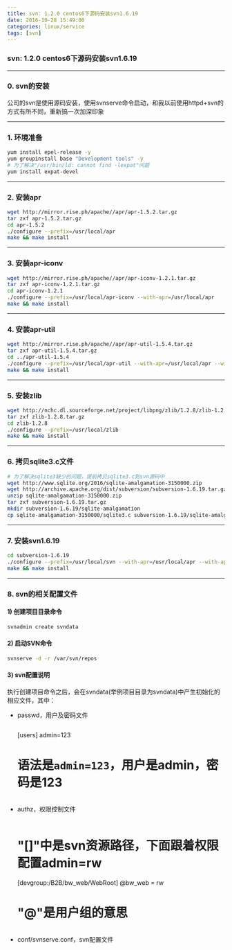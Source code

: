 ```yaml
---
title: svn: 1.2.0 centos6下源码安装svn1.6.19
date: 2016-10-28 15:49:00
categories: linux/service
tags: [svn]
---
```

### svn: 1.2.0 centos6下源码安装svn1.6.19

---

### 0. svn的安装
公司的svn是使用源码安装，使用svnserve命令启动，和我以前使用httpd+svn的方式有所不同，重新搞一次加深印象

---

### 1. 环境准备
``` bash
yum install epel-release -y
yum groupinstall base "Development tools" -y
# 为了解决"/usr/bin/ld: cannot find -lexpat"问题
yum install expat-devel
```

---

### 2. 安装apr
``` bash
wget http://mirror.rise.ph/apache//apr/apr-1.5.2.tar.gz
tar zxf apr-1.5.2.tar.gz
cd apr-1.5.2
./configure --prefix=/usr/local/apr
make && make install
```

---

### 3. 安装apr-iconv
``` bash
wget http://mirror.rise.ph/apache//apr/apr-iconv-1.2.1.tar.gz
tar zxf apr-iconv-1.2.1.tar.gz
cd apr-iconv-1.2.1
./configure --prefix=/usr/local/apr-iconv --with-apr=/usr/local/apr
make && make install
```

---

### 4. 安装apr-util
``` bash
wget http://mirror.rise.ph/apache//apr/apr-util-1.5.4.tar.gz
tar zxf apr-util-1.5.4.tar.gz
cd ../apr-util-1.5.4
./configure --prefix=/usr/local/apr-util --with-apr=/usr/local/apr --with-apr-iconv=/usr/local/apr-iconv/bin/apriconv
make && make install
```

---

### 5. 安装zlib
``` bash
wget http://nchc.dl.sourceforge.net/project/libpng/zlib/1.2.8/zlib-1.2.8.tar.gz
tar zxf zlib-1.2.8.tar.gz
cd zlib-1.2.8
./configure --prefix=/usr/local/zlib
make && make install
```

---

### 6. 拷贝sqlite3.c文件
``` bash
# 为了解决sqlite3缺少的问题，提前拷贝sqlite3.c到svn源码中
wget http://www.sqlite.org/2016/sqlite-amalgamation-3150000.zip
wget http://archive.apache.org/dist/subversion/subversion-1.6.19.tar.gz
unzip sqlite-amalgamation-3150000.zip
tar zxf subversion-1.6.19.tar.gz
mkdir subversion-1.6.19/sqlite-amalgamation
cp sqlite-amalgamation-3150000/sqlite3.c subversion-1.6.19/sqlite-amalgamation
```

---

### 7. 安装svn1.6.19
``` bash
cd subversion-1.6.19
./configure --prefix=/usr/local/svn --with-apr=/usr/local/apr --with-apr-util=/usr/local/apr-util --with-zlib=/usr/local/zlib
make && make install
```

---

### 8. svn的相关配置文件
#### 1) 创建项目目录命令
``` bash
svnadmin create svndata
```

#### 2) 启动SVN命令
``` bash
svnserve -d -r /var/svn/repos
```

#### 3) svn配置说明
执行创建项目命令之后，会在svndata(举例项目目录为svndata)中产生初始化的相应文件，其中：
- passwd，用户及密码文件
  > ```
  [users]
  admin=123
  # 语法是<code>admin=123</code>，用户是admin，密码是123
  ```
- authz，权限控制文件
  > ```
  # "[]"中是svn资源路径，下面跟着权限配置admin=rw
  [devgroup:/B2B/bw_web/WebRoot]
  @bw_web = rw
  # "@"是用户组的意思
  ```
- conf/svnserve.conf，svn配置文件
